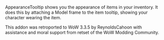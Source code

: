 AppearanceTooltip shows you the appearance of items in your inventory. It does this by attaching a Model frame to the item tooltip, showing your character wearing the item.

This addon was retroported to WoW 3.3.5 by ReynoldsCahoon with assistance and moral support from retset of the WoW Modding Community.